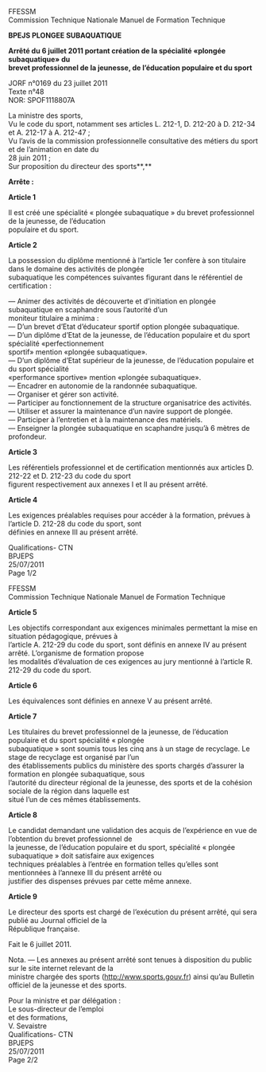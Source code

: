 FFESSM  
Commission Technique Nationale  Manuel de Formation Technique  
  
**BPEJS PLONGEE SUBAQUATIQUE**  
  
  
**Arrêté du 6 juillet 2011 portant création de la spécialité «plongée subaquatique» du**  
**brevet professionnel de la jeunesse, de l’éducation populaire et du sport**  
  
JORF n°0169 du 23 juillet 2011  
Texte n°48  
NOR: SPOF1118807A  
  
  
La ministre des sports,  
Vu le code du sport, notamment ses articles L. 212-1, D. 212-20 à D. 212-34 et A. 212-17 à A. 212-47 ;  
Vu l’avis de la commission professionnelle consultative des métiers du sport et de l’animation en date du  
28 juin 2011 ;  
Sur proposition du directeur des sports**,**  
  
  
**Arrête :**  
  
**Article 1**  
  
Il  est  créé  une  spécialité  «  plongée  subaquatique  »  du  brevet  professionnel  de  la  jeunesse,  de  l’éducation  
populaire et du sport.  
  
**Article 2**  
  
La possession du diplôme mentionné à l’article 1er confère à son titulaire dans le domaine des activités de plongée  
subaquatique les compétences suivantes figurant dans le référentiel de certification :  
  
―  Animer des activités de découverte et d’initiation en plongée subaquatique en scaphandre sous l’autorité d’un  
moniteur titulaire a minima :  
―  D’un brevet d’Etat d’éducateur sportif option plongée subaquatique.  
―  D’un diplôme d’Etat de la jeunesse, de l’éducation populaire et du sport spécialité «perfectionnement  
sportif» mention «plongée subaquatique».  
―  D’un  diplôme  d’Etat  supérieur  de  la  jeunesse,  de  l’éducation  populaire  et  du  sport  spécialité  
«performance sportive» mention «plongée subaquatique».  
―  Encadrer en autonomie de la randonnée subaquatique.  
―  Organiser et gérer son activité.  
―  Participer au fonctionnement de la structure organisatrice des activités.  
―  Utiliser et assurer la maintenance d’un navire support de plongée.  
―  Participer à l’entretien et à la maintenance des matériels.  
―  Enseigner la plongée subaquatique en scaphandre jusqu’à 6 mètres de profondeur.  
  
**Article 3**  
  
Les référentiels professionnel et de certification mentionnés aux articles D. 212-22 et D. 212-23 du code du sport  
figurent respectivement aux annexes I et II au présent arrêté.  
  
**Article 4**  
  
Les exigences préalables requises pour accéder à la formation, prévues à l’article D. 212-28 du code du sport, sont  
définies en annexe III au présent arrêté.  
  
Qualifications- CTN  
BPJEPS  
25/07/2011  
Page 1/2  
  
FFESSM  
Commission Technique Nationale  Manuel de Formation Technique  
  
**Article 5**  
  
Les  objectifs  correspondant  aux  exigences  minimales  permettant  la  mise  en  situation  pédagogique,  prévues  à  
l’article A. 212-29 du code du sport, sont définis en annexe IV au présent arrêté. L’organisme de formation propose  
les modalités d’évaluation de ces exigences au jury mentionné à l’article R. 212-29 du code du sport.  
  
**Article 6**  
  
Les équivalences sont définies en annexe V au présent arrêté.  
  
**Article 7**  
  
Les  titulaires  du  brevet  professionnel  de  la  jeunesse,  de  l’éducation  populaire  et  du  sport  spécialité  «  plongée  
subaquatique » sont soumis tous les cinq ans à un stage de recyclage. Le stage de recyclage est organisé par l’un  
des établissements publics du ministère des sports chargés d’assurer la formation en plongée subaquatique, sous  
l’autorité du directeur régional de la jeunesse, des sports et de la cohésion sociale de la région dans laquelle est  
situé l’un de ces mêmes établissements.  
  
**Article 8**  
  
Le candidat demandant une validation des acquis de l’expérience en vue de l’obtention du brevet professionnel de  
la jeunesse, de l’éducation populaire et du sport, spécialité « plongée subaquatique » doit satisfaire aux exigences  
techniques préalables à l’entrée en formation telles qu’elles sont mentionnées à l’annexe III du présent arrêté ou  
justifier des dispenses prévues par cette même annexe.  
  
**Article 9**  
  
Le  directeur  des  sports  est  chargé  de  l’exécution  du  présent  arrêté,  qui  sera  publié  au  Journal  officiel  de  la  
République française.  
  
  
Fait le 6 juillet 2011.  
  
  
Nota.  ―  Les  annexes  au  présent  arrêté  sont  tenues  à  disposition  du  public  sur  le  site  internet  relevant  de  la  
ministre chargée des sports (http://www.sports.gouv.fr) ainsi qu’au Bulletin officiel de la jeunesse et des sports.  
  
  
Pour la ministre et par délégation :  
Le sous-directeur de l’emploi  
et des formations,  
V. Sevaistre  
Qualifications- CTN  
BPJEPS  
25/07/2011  
Page 2/2  
  
